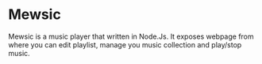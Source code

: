 # Mewsic
Mewsic is a music player that written in Node.Js.
It exposes webpage from where you can edit playlist, manage you music collection and play/stop music.

